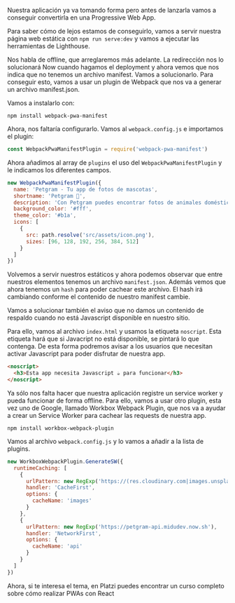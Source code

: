 Nuestra aplicación ya va tomando forma pero antes de lanzarla vamos a conseguir convertirla en una Progressive Web App.

Para saber cómo de lejos estamos de conseguirlo, vamos a servir nuestra página web estática con `npm run serve:dev` y vamos a ejecutar las herramientas de Lighthouse. 

Nos habla de offline, que arreglaremos más adelante. La redirección nos lo solucionará Now cuando hagamos el deployment y ahora vemos que nos indica que no tenemos un archivo manifest. Vamos a solucionarlo. Para conseguir esto, vamos a usar un plugin de Webpack que nos va a generar un archivo manifest.json.

Vamos a instalarlo con:
```
npm install webpack-pwa-manifest
```

Ahora, nos faltaría configurarlo. Vamos al `webpack.config.js` e importamos el plugin:

```js
const WebpackPwaManifestPlugin = require('webpack-pwa-manifest')
```

Ahora añadimos al array de `plugins` el uso del `WebpackPwaManifestPlugin` y le indicamos los diferentes campos.

```js
new WebpackPwaManifestPlugin({
  name: 'Petgram - Tu app de fotos de mascotas',
  shortname: 'Petgram 🐶',
  description: 'Con Petgram puedes encontrar fotos de animales domésticos muy fácilmente',
  background_color: '#fff',
  theme_color: '#b1a',
  icons: [
    {
      src: path.resolve('src/assets/icon.png'),
      sizes: [96, 128, 192, 256, 384, 512]
    }
  ]
})
```

Volvemos a servir nuestros estáticos y ahora podemos observar que entre nuestros elementos tenemos un archivo `manifest.json`. Además vemos que ahora tenemos un `hash` para poder cachear este archivo. El hash irá cambiando conforme el contenido de nuestro manifest cambie.

Vamos a solucionar también el aviso que no damos un contenido de respaldo cuando no está Javascript disponible en nuestro sitio.

Para ello, vamos al archivo `index.html` y usamos la etiqueta `noscript`. Esta etiqueta hará que si Javacript no está disponible, se pintará lo que contenga. De esta forma podremos avisar a los usuarios que necesitan activar Javascript para poder disfrutar de nuestra app.

```html en index.html
<noscript>
  <h3>Esta app necesita Javascript ☕️ para funcionar</h3>
</noscript>
```

Ya sólo nos falta hacer que nuestra aplicación registre un service worker y pueda funcionar de forma offline. Para ello, vamos a usar otro plugin, esta vez uno de Google, llamado Workbox Webpack Plugin, que nos va a ayudar a crear un Service Worker para cachear las requests de nuestra app.

```
npm install workbox-webpack-plugin
```

Vamos al archivo `webpack.config.js` y lo vamos a añadir a la lista de plugins.

```js
new WorkboxWebpackPlugin.GenerateSW({
  runtimeCaching: [
    {
      urlPattern: new RegExp('https://(res.cloudinary.com|images.unsplash.com)'),
      handler: 'CacheFirst',
      options: {
        cacheName: 'images'
      }
    },
    {
      urlPattern: new RegExp('https://petgram-api.midudev.now.sh'),
      handler: 'NetworkFirst',
      options: {
        cacheName: 'api'
      }
    }
  ]
})
```

Ahora, si te interesa el tema, en Platzi puedes encontrar un curso completo sobre cómo realizar PWAs con React